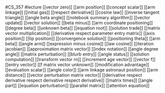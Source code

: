 #CS_357
#lecture
[[vector zero]]
[[arm position]]
[[concept scalar]]
[[arm linkage]]
[[initial gas]]
[[respect derivative]]
[[cosine law]]
[[inverse tangent triangle]]
[[angle beta angle]]
[[notebook summary algorithm]]
[[vector update]]
[[vector solution]]
[[beta minus]]
[[arm coordinate positioning]]
[[degree beta]]
[[unknown beta]]
[[equation root]]
[[solution trade]]
[[matrix vector multiplication]]
[[derivative respect parameter entry matrix]]
[[axis position]]
[[tip position]]
[[convergence solution]]
[[positioning theta]]
[[arm beta]]
[[angle arm]]
[[expression minus cosine]]
[[law cosine]]
[[iteration jacobian]]
[[approximation matrix vector]]
[[index notation]]
[[angle degree angle]]
[[matrix perturbation]]
[[blurb entry]]
[[angle status]]
[[solution computation]]
[[transform vector rn]]
[[increment age vector]]
[[vector f]]
[[entry vector]]
[[f matrix vector unknown]]
[[modification advantage]]
[[evaluation scalar]]
[[angle color]]
[[arm linkage astronaut position]]
[[arm distance]]
[[vector perturbation matrix vector]]
[[derivative respect derivative respect derivative respect derivative]]
[[matrix times]]
[[angle part]]
[[equation perturbation]]
[[parallel matrix]]
[[attention equation]]
